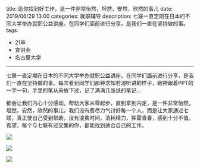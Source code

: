 title: 助你找到好工作，是一件非常怡然，坦然，安然，欣然的事儿
date: 2019/06/29 13:00
categories: 就职辅导
description: 七联一直定期在日本的不同大学举办就职公益讲座。在同学们面前进行分享，是我们一直在坚持做的事。
tags:
- 21卒
- 宣讲会
- 名古屋大学

---

七联一直定期在日本的不同大学举办就职公益讲座。在同学们面前进行分享，是我们一直在坚持做的事。每次看到同学们那种求知若渴听讲的样子，眼神跟着PPT的一字一句，手里的笔从来放下过，记了满满几张纸的笔记...

都会让我们内心十分感动。帮助大家从零起步，直到拿到内定，是一件非常怡然，坦然，安然，欣然的事儿。我们没有费尽力气讨好每一个人，而是让大家通过七联，真正使自己受到帮助，没有浪费时间，消耗精力，挥霍青春，感到十分不值。希望，每个与七联有过交集的你，都能找到适合自己的工作。

![](http://wx3.sinaimg.cn/mw690/a9a40e85gy1g69s75p3csj21hc0xck85.jpg)

![](http://wx4.sinaimg.cn/mw690/a9a40e85gy1g69s7alqp3j21hc0xc4ft.jpg)

![](http://wx2.sinaimg.cn/mw690/a9a40e85gy1g69s78e6ydj21hc0xcx2r.jpg)